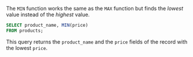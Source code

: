 The `MIN` function works the same as the `MAX` function but finds the _lowest_ value instead of the _highest_ value.

```sql
SELECT product_name, MIN(price)
FROM products;
```

This query returns the `product_name` and the `price` fields of the record with the lowest `price`.